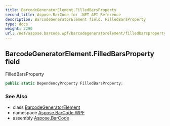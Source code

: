 ```yaml
---
title: BarcodeGeneratorElement.FilledBarsProperty
second_title: Aspose.BarCode for .NET API Reference
description: BarcodeGeneratorElement field. FilledBarsProperty
type: docs
weight: 2290
url: /net/aspose.barcode.wpf/barcodegeneratorelement/filledbarsproperty/
---
```

## BarcodeGeneratorElement.FilledBarsProperty field

FilledBarsProperty

```csharp
public static DependencyProperty FilledBarsProperty;
```

### See Also

* class [BarcodeGeneratorElement](../)
* namespace [Aspose.BarCode.WPF](../../barcodegeneratorelement/)
* assembly [Aspose.BarCode](../../../)


